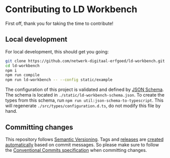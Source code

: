 # Contributing to LD Workbench

First off, thank you for taking the time to contribute!

## Local development

For local development, this should get you going:

```sh
git clone https://github.com/netwerk-digitaal-erfgoed/ld-workbench.git
cd ld-workbench
npm i
npm run compile
npm run ld-workbench -- --config static/example
```

The configuration of this project is validated and defined by [JSON Schema](https://json-schema.org). The schema is located in `./static/ld-workbench-schema.json`. To create the types from this schema, run `npm run util:json-schema-to-typescript`. This will regenerate `./src/types/configuration.d.ts`, do not modify this file by hand.

## Committing changes

This repository follows [Semantic Versioning](https://semver.org). Tags and [releases](/releases) are
[created automatically](.github/workflows/release.yml) based on commit messages. So please make sure to follow
the [Conventional Commits specification](https://www.conventionalcommits.org/en/v1.0.0/#summary) when committing
changes.
